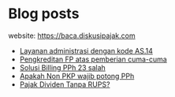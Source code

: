 # Blog posts

website: https://baca.diskusipajak.com

<!-- BLOG-POST-LIST:START -->
- [Layanan administrasi dengan kode AS.14](https://baca.diskusipajak.com/layanan-administrasi-dengan-kode-as-14/)
- [Pengkreditan FP atas pemberian cuma-cuma](https://baca.diskusipajak.com/pengkreditan-fp-atas-pemberian-cuma-cuma/)
- [Solusi Billing PPh 23 salah](https://baca.diskusipajak.com/solusi-billing-pph-23-salah/)
- [Apakah Non PKP wajib potong PPh](https://baca.diskusipajak.com/apakah-non-pkp-wajib-potong-pph/)
- [Pajak Dividen Tanpa RUPS?](https://baca.diskusipajak.com/pajak-dividen-tanpa-rups/)
<!-- BLOG-POST-LIST:END -->

<!--
**kelaspajak/kelaspajak** is a ✨ _special_ ✨ repository because its `README.md` (this file) appears on your GitHub profile.

Here are some ideas to get you started:

- 🔭 I’m currently working on ...
- 🌱 I’m currently learning ...
- 👯 I’m looking to collaborate on ...
- 🤔 I’m looking for help with ...
- 💬 Ask me about ...
- 📫 How to reach me: ...
- 😄 Pronouns: ...
- ⚡ Fun fact: ...
-->
